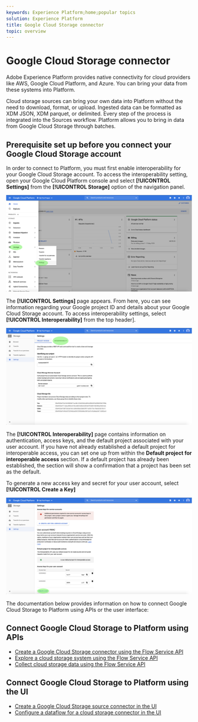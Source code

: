 ```yaml
---
keywords: Experience Platform;home;popular topics
solution: Experience Platform
title: Google Cloud Storage connector
topic: overview
---
```


# Google Cloud Storage connector

Adobe Experience Platform provides native connectivity for cloud providers like AWS, Google Cloud Platform, and Azure. You can bring your data from these systems into Platform.

Cloud storage sources can bring your own data into Platform without the need to download, format, or upload. Ingested data can be formatted as XDM JSON, XDM parquet, or delimited. Every step of the process is integrated into the Sources workflow. Platform allows you to bring in data from Google Cloud Storage through batches.

## Prerequisite set up before you connect your Google Cloud Storage account

In order to connect to Platform, you must first enable interoperability for your Google Cloud Storage account. To access the interoperability setting, open your Google Cloud Platform console and select **[!UICONTROL Settings]** from the **[!UICONTROL Storage]** option of the navigation panel.

![](../../images/tutorials/create/google-cloud-storage/nav.png)

The **[!UICONTROL Settings]** page appears. From here, you can see information regarding your Google project ID and details about your Google Cloud Storage account. To access interoperability settings, select **[!UICONTROL Interoperability]** from the top header].

![](../../images/tutorials/create/google-cloud-storage/project-access.png)

The **[!UICONTROL Interoperability]** page contains information on authentication, access keys, and the default project associated with your user account. If you have not already established a default project for interoperable access, you can set one up from within the **Default project for interoperable access** section. If a default project has already been established, the section will show a confirmation that a project has been set as the default.

To generate a new access key and secret for your user account, select **[!UICONTROL Create a Key]**

![](../../images/tutorials/create/google-cloud-storage/interoperability.png)


The documentation below provides information on how to connect Google Cloud Storage to Platform using APIs or the user interface:

## Connect Google Cloud Storage to Platform using APIs

- [Create a Google Cloud Storage connector using the Flow Service API](../../tutorials/api/create/cloud-storage/google.md)
- [Explore a cloud storage system using the Flow Service API](../../tutorials/api/explore/cloud-storage.md)
- [Collect cloud storage data using the Flow Service API](../../tutorials/api/collect/cloud-storage.md)

## Connect Google Cloud Storage to Platform using the UI

- [Create a Google Cloud Storage source connector in the UI](../../tutorials/ui/create/cloud-storage/google-cloud-storage.md)
- [Configure a dataflow for a cloud storage connector in the UI](../../tutorials/ui/dataflow/batch/cloud-storage.md)